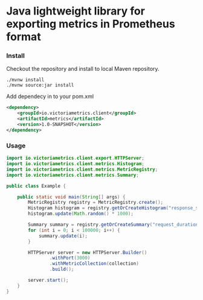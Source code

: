 
# Java lightweight library for exporting metrics in Prometheus format

### Install 

Checkout the repository and install to local Maven repository.

```shell
./mvnw install
./mvnw source:jar install
```

Add dependecy in to your pom.xml

```xml
<dependency>
    <groupId>io.victoriametrics.client</groupId>
    <artifactId>metrics</artifactId>
    <version>1.0-SNAPSHOT</version>
</dependency>
```

### Usage

```java
import io.victoriametrics.client.export.HTTPServer;
import io.victoriametrics.client.metrics.Histogram;
import io.victoriametrics.client.metrics.MetricRegistry;
import io.victoriametrics.client.metrics.Summary;

public class Example {

    public static void main(String[] args) {
        MetricRegistry registry = MetricRegistry.create();
        Histogram histogram = registry.getOrCreateHistogram("response_size{path=\"/foo/bar\"}");
        histogram.update(Math.random() * 1000);

        Summary summary = registry.getOrCreateSummary("request_duration_seconds{path=\"/foo/bar\"}");
        for (int i = 0; i < 100000; i++) {
            summary.update(i);
        }

        HTTPServer server = new HTTPServer.Builder()
                .withPort(3000)
                .withMetricCollection(collection)
                .build();

        server.start();
    }
}
```
